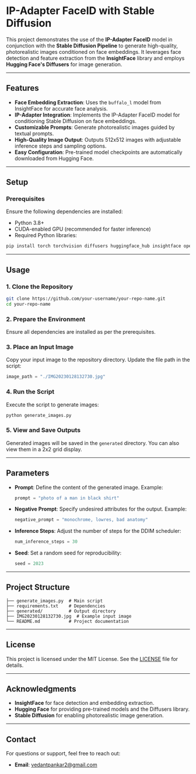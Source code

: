 # IP-Adapter FaceID with Stable Diffusion

This project demonstrates the use of the **IP-Adapter FaceID** model in conjunction with the **Stable Diffusion Pipeline** to generate high-quality, photorealistic images conditioned on face embeddings. It leverages face detection and feature extraction from the **InsightFace** library and employs **Hugging Face's Diffusers** for image generation.

---

## Features

- **Face Embedding Extraction**: Uses the `buffalo_l` model from InsightFace for accurate face analysis.
- **IP-Adapter Integration**: Implements the IP-Adapter FaceID model for conditioning Stable Diffusion on face embeddings.
- **Customizable Prompts**: Generate photorealistic images guided by textual prompts.
- **High-Quality Image Output**: Outputs 512x512 images with adjustable inference steps and sampling options.
- **Easy Configuration**: Pre-trained model checkpoints are automatically downloaded from Hugging Face.

---

## Setup

### Prerequisites
Ensure the following dependencies are installed:

- Python 3.8+
- CUDA-enabled GPU (recommended for faster inference)
- Required Python libraries:

```bash
pip install torch torchvision diffusers huggingface_hub insightface opencv-python matplotlib
```

---

## Usage

### 1. Clone the Repository
```bash
git clone https://github.com/your-username/your-repo-name.git
cd your-repo-name
```

### 2. Prepare the Environment
Ensure all dependencies are installed as per the prerequisites.

### 3. Place an Input Image
Copy your input image to the repository directory. Update the file path in the script:

```python
image_path = "./IMG20230128132730.jpg"
```

### 4. Run the Script
Execute the script to generate images:

```bash
python generate_images.py
```

### 5. View and Save Outputs
Generated images will be saved in the `generated` directory. You can also view them in a 2x2 grid display.

---

## Parameters

- **Prompt**: Define the content of the generated image. Example:
  ```python
  prompt = "photo of a man in black shirt"
  ```

- **Negative Prompt**: Specify undesired attributes for the output. Example:
  ```python
  negative_prompt = "monochrome, lowres, bad anatomy"
  ```

- **Inference Steps**: Adjust the number of steps for the DDIM scheduler:
  ```python
  num_inference_steps = 30
  ```

- **Seed**: Set a random seed for reproducibility:
  ```python
  seed = 2023
  ```

---

## Project Structure

```
├── generate_images.py  # Main script
├── requirements.txt    # Dependencies
├── generated/          # Output directory
├── IMG20230128132730.jpg  # Example input image
└── README.md           # Project documentation
```

---

## License

This project is licensed under the MIT License. See the [LICENSE](LICENSE) file for details.

---

## Acknowledgments

- **InsightFace** for face detection and embedding extraction.
- **Hugging Face** for providing pre-trained models and the Diffusers library.
- **Stable Diffusion** for enabling photorealistic image generation.

---

## Contact

For questions or support, feel free to reach out:
- **Email**: vedantpankar2@gmail.com
